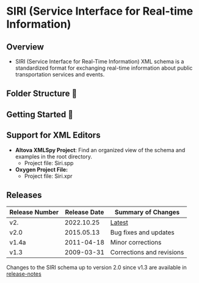 # SIRI (Service Interface for Real-time Information)

## Overview

- SIRI (Service Interface for Real-Time Information) XML schema is a standardized format for exchanging real-time information about public transportation services and events.

## Folder Structure 📁

## Getting Started 🚀

## Support for XML Editors 

- **Altova XMLSpy Project**: Find an organized view of the schema and examples in the root directory.
  - Project file: Siri.spp
- **Oxygen Project File:**
  - Project file: Siri.xpr

## Releases

| Release Number | Release Date | Summary of Changes           |
|----------------|--------------|-----------------------------|
| v2.           | 2022.10.25   | [Latest](https://github.com/SIRI-CEN/SIRI/releases/tag/v2.1)     |
| v2.0           | 2015.05.13   | Bug fixes and updates      |
| v1.4a          | 2011-04-18   | Minor corrections          |
| v1.3           | 2009-03-31   | Corrections and revisions  |

Changes to the SIRI schema up to version 2.0 since v1.3 are available in [release-notes](release-notes)
